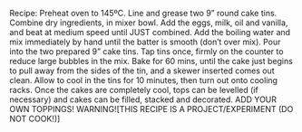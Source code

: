 Recipe:
Preheat oven to 145ºC.
Line and grease two 9” round cake tins.
Combine dry ingredients, in mixer bowl.
Add the eggs, milk, oil and vanilla, and beat at medium speed until JUST combined.
Add the boiling water and mix immediately by hand until the batter is smooth (don’t over mix).
Pour into the two prepared 9” cake tins. Tap tins once, firmly on the counter to reduce large bubbles in the mix.
Bake for 60 mins, until the cake just begins to pull away from the sides of the tin, and a skewer inserted comes out clean.
Allow to cool in the tins for 10 minutes, then turn out onto cooling racks.
Once the cakes are completely cool, tops can be levelled (if necessary) and cakes can be filled, stacked and decorated.
ADD YOUR OWN TOPPINGS!
WARNING![THIS RECIPE IS A PROJECT/EXPERIMENT (DO NOT COOK!)]
